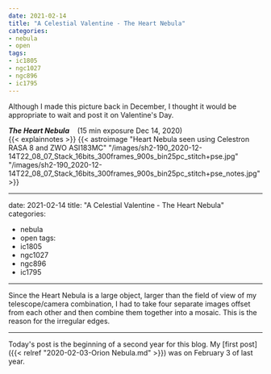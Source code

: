 ```yaml
---
date: 2021-02-14
title: "A Celestial Valentine - The Heart Nebula"
categories:
- nebula
- open
tags:
- ic1805
- ngc1027
- ngc896
- ic1795
---
```

Although I made this picture back in December, I thought it would be appropriate to wait and post it on Valentine's Day.


<!--more-->
_**The Heart Nebula**_  &nbsp;&nbsp; (15 min exposure Dec 14, 2020)<br>
{{< explainnotes >}}
{{< astroimage "Heart Nebula seen using Celestron RASA 8 and ZWO ASI183MC" "/images/sh2-190_2020-12-14T22_08_07_Stack_16bits_300frames_900s_bin25pc_stitch+pse.jpg" "/images/sh2-190_2020-12-14T22_08_07_Stack_16bits_300frames_900s_bin25pc_stitch+pse_notes.jpg" >}}
<br>

---
date: 2021-02-14
title: "A Celestial Valentine - The Heart Nebula"
categories:
- nebula
- open
tags:
- ic1805
- ngc1027
- ngc896
- ic1795
----

Since the Heart Nebula is a large object, larger than the field of view of my telescope/camera combination, I had to take four separate images offset from each other and then combine them together into a mosaic. This is the reason for the irregular edges.

---

Today's post is the beginning of a second year for this blog.  My [first post]({{< relref "2020-02-03-Orion Nebula.md" >}}) was on February 3 of last year.